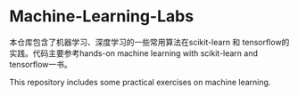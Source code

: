 # Machine-Learning-Labs
本仓库包含了机器学习、深度学习的一些常用算法在scikit-learn 和 tensorflow的实践。代码主要参考hands-on machine learning with scikit-learn and tensorflow一书。

This repository includes some practical exercises on machine learning.






